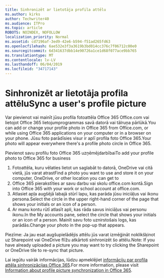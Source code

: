 ```yaml
---
title: Sinhronizēt ar lietotāja profila attēlu
ms.author: kirks
author: Techwriter40
ms.audience: ITPro
ms.topic: article
ROBOTS: NOINDEX, NOFOLLOW
localization_priority: Normal
ms.assetid: cd7196af-3ed9-42e6-b594-f51ad265fd63
ms.openlocfilehash: 6ae532e3f3a3619b3bd014cc376c7f06712c00e0
ms.sourcegitcommit: 6d341637dbb14e90726a1ce1d68f077ace9bb765
ms.translationtype: MT
ms.contentlocale: lv-LV
ms.lasthandoff: 06/04/2019
ms.locfileid: "34717143"
---
```

# <a name="sync-a-users-profile-picture"></a><span data-ttu-id="87998-102">Sinhronizēt ar lietotāja profila attēlu</span><span class="sxs-lookup"><span data-stu-id="87998-102">Sync a user's profile picture</span></span>

<p><span data-ttu-id="87998-103">Var pievienot vai mainīt jūsu profila fotoattēla Office 365 Office.com vai lietojot Office 365 lietojumprogrammas savā datorā vai tālruņa pārlūkā.</span><span class="sxs-lookup"><span data-stu-id="87998-103">You can add or change your profile photo in Office 365 from Office.com, or while using Office 365 applications on your computer or in a browser on your phone.</span></span> <span data-ttu-id="87998-104">Jūsu foto parādīsies visur ir aplī profila foto Office 365.</span><span class="sxs-lookup"><span data-stu-id="87998-104">Your photo will appear everywhere there's a profile photo circle in Office 365.</span></span></p> <p><span data-ttu-id="87998-105">Pievienot savu profilu foto Office 365 uzņēmējdarbībai</span><span class="sxs-lookup"><span data-stu-id="87998-105">To add your profile photo to Office 365 for business</span></span></p> <ol> <li><span data-ttu-id="87998-106">Fotoattēla, kuru vēlaties lietot un saglabāt to datorā, OneDrive vai citā vietā, jūs varat atrast</span><span class="sxs-lookup"><span data-stu-id="87998-106">Find a photo you want to use and store it on your computer, OneDrive, or other location you can get to</span></span></li> <li><span data-ttu-id="87998-107">Office 365 pierakstīties ar savu darbu vai skolu office.com kontā.</span><span class="sxs-lookup"><span data-stu-id="87998-107">Sign into Office 365 with your work or school account at office.com.</span></span></li> <li><span data-ttu-id="87998-108">Atlasiet apļa augšējā labajā stūrī lapu, kas parāda jūsu iniciāļus vai ikonu persona.</span><span class="sxs-lookup"><span data-stu-id="87998-108">Select the circle in the upper right-hand corner of the page that shows your initials or an icon of a person.</span></span></li> <li><span data-ttu-id="87998-109">Ar manu kontu rūtī atlasīt apli, kas rāda savus iniciāļus vai personu ikonu.</span><span class="sxs-lookup"><span data-stu-id="87998-109">In the My accounts pane, select the circle that shows your initials or an icon of a person.</span></span> <span data-ttu-id="87998-110">Mainīt savu foto uznirstošais logs, kas parādās.</span><span class="sxs-lookup"><span data-stu-id="87998-110">Change your photo in the pop-up that appears.</span></span></li> </ol> <p><span data-ttu-id="87998-111">Piezīme: Ja jau esat augšupielādējis attēlu jūs varat izmēģināt noklikšķinot uz Sharepoint vai OneDrive flīžu atkārtoti sinhronizēt šo attēlu.</span><span class="sxs-lookup"><span data-stu-id="87998-111">Note: If you have already uploaded a picture you may want to try clicking the Sharepoint or OneDrive tile to re-sync that picture.</span></span></p> <p><span data-ttu-id="87998-112">Lai iegūtu vairāk informācijas, lūdzu apmeklējiet <a href="https://support.office.com/en-us/article/information-about-profile-picture-synchronization-in-office-365-20594d76-d054-4af4-a660-401133e3d48a?ui=en-US&amp;rs=en-US&amp;ad=US">informāciju par profila attēla sinhronizācijas Office 365</a>.</span><span class="sxs-lookup"><span data-stu-id="87998-112">For more information, please visit <a href="https://support.office.com/en-us/article/information-about-profile-picture-synchronization-in-office-365-20594d76-d054-4af4-a660-401133e3d48a?ui=en-US&amp;rs=en-US&amp;ad=US">Information about profile picture synchronization in Office 365</a>.</span></span></p>
